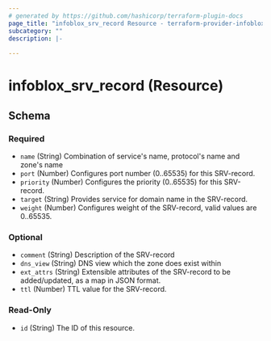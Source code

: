 ```yaml
---
# generated by https://github.com/hashicorp/terraform-plugin-docs
page_title: "infoblox_srv_record Resource - terraform-provider-infoblox"
subcategory: ""
description: |-
  
---
```


# infoblox_srv_record (Resource)





<!-- schema generated by tfplugindocs -->
## Schema

### Required

- `name` (String) Combination of service's name, protocol's name and zone's name
- `port` (Number) Configures port number (0..65535) for this SRV-record.
- `priority` (Number) Configures the priority (0..65535) for this SRV-record.
- `target` (String) Provides service for domain name in the SRV-record.
- `weight` (Number) Configures weight of the SRV-record, valid values are 0..65535.

### Optional

- `comment` (String) Description of the SRV-record
- `dns_view` (String) DNS view which the zone does exist within
- `ext_attrs` (String) Extensible attributes of the SRV-record to be added/updated, as a map in JSON format.
- `ttl` (Number) TTL value for the SRV-record.

### Read-Only

- `id` (String) The ID of this resource.


